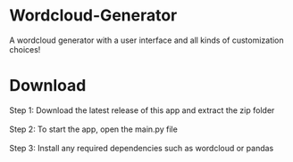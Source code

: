 # Wordcloud-Generator
A wordcloud generator with a user interface and all kinds of customization choices!

# Download
Step 1: Download the latest release of this app and extract the zip folder</br>
</br>
Step 2: To start the app, open the main.py file</br>
</br>
Step 3: Install any required dependencies such as wordcloud or pandas
